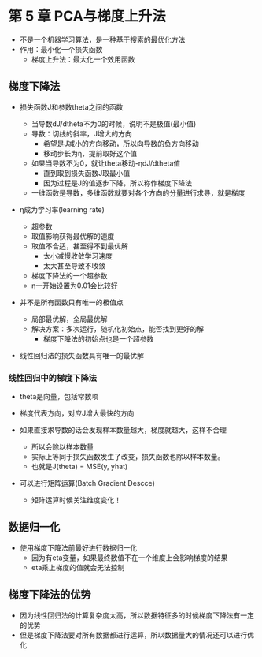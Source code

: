 # 第 5 章 PCA与梯度上升法

- 不是一个机器学习算法，是一种基于搜索的最优化方法
- 作用：最小化一个损失函数
  - 梯度上升法：最大化一个效用函数

## 梯度下降法
- 损失函数J和参数theta之间的函数
  - 当导数dJ/dtheta不为0的时候，说明不是极值(最小值)
  - 导数：切线的斜率，J增大的方向
    - 希望是J减小的方向移动，所以向导数的负方向移动
    - 移动步长为η，提前取好这个值
  - 如果当导数不为0，就让theta移动-ηdJ/dtheta值
    - 直到取到损失函数J取最小值
    - 因为过程是J的值逐步下降，所以称作梯度下降法
  - 一维函数是导数，多维函数就要对各个方向的分量进行求导，就是梯度

- η成为学习率(learning rate)
  - 超参数
  - 取值影响获得最优解的速度
  - 取值不合适，甚至得不到最优解
    - 太小减慢收敛学习速度
    - 太大甚至导致不收敛
  - 梯度下降法的一个超参数
  - η一开始设置为0.01会比较好

- 并不是所有函数只有唯一的极值点
  - 局部最优解，全局最优解
  - 解决方案：多次运行，随机化初始点，能否找到更好的解
    - 梯度下降法的初始点也是一个超参数

- 线性回归法的损失函数具有唯一的最优解

### 线性回归中的梯度下降法

- theta是向量，包括常数项

- 梯度代表方向，对应J增大最快的方向

- 如果直接求导数的话会发现样本数量越大，梯度就越大，这样不合理
  - 所以会除以样本数量
  - 实际上等同于损失函数发生了改变，损失函数也除以样本数量。
  - 也就是J(theta) = MSE(y, yhat)

- 可以进行矩阵运算(Batch Gradient Descce)
  - 矩阵运算时候关注维度变化！

## 数据归一化

- 使用梯度下降法前最好进行数据归一化
  - 因为有eta变量，如果最终数值不在一个维度上会影响梯度的结果
  - eta乘上梯度的值就会无法控制


## 梯度下降法的优势

- 因为线性回归法的计算复杂度太高，所以数据特征多的时候梯度下降法有一定的优势
- 但是梯度下降法要对所有数据都进行运算，所以数据量大的情况还可以进行优化


## 



